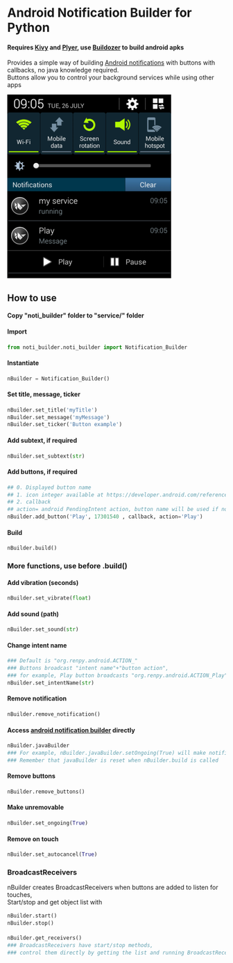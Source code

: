 # Android Notification Builder for Python
#### Requires [Kivy](https://kivy.org) and [Plyer](https://github.com/kivy/plyer), use [Buildozer](https://github.com/kivy/buildozer) to build android apks

Provides a simple way of building
[Android notifications](https://developer.android.com/guide/topics/ui/notifiers/notifications.html) 
with buttons with callbacks, no java knowledge required.     
Buttons allow you to control your background services while using other apps

![screenshot](https://raw.githubusercontent.com/Bakterija/android-notification-buttons/master/other/Screenshot.png "Screenshot on android 4.4 KitKat")

## How to use

#### Copy "noti_builder" folder to "service/" folder

#### Import
```python
from noti_builder.noti_builder import Notification_Builder
```
#### Instantiate
```python
nBuilder = Notification_Builder()
```

#### Set title, message, ticker
```python
nBuilder.set_title('myTitle')
nBuilder.set_message('myMessage')
nBuilder.set_ticker('Button example')
```

#### Add subtext, if required
```python
nBuilder.set_subtext(str)
```

#### Add buttons, if required
```python
## 0. Displayed button name
## 1. icon integer available at https://developer.android.com/reference/android/R.drawable.html
## 2. callback
## action= android PendingIntent action, button name will be used if not provided
nBuilder.add_button('Play', 17301540 , callback, action='Play')
```

#### Build
```python
nBuilder.build()
```

### More functions, use before .build()

#### Add vibration (seconds)
```python
nBuilder.set_vibrate(float)
```

#### Add sound (path)
```python
nBuilder.set_sound(str)
```

#### Change intent name
```python
### Default is "org.renpy.android.ACTION_"
### Buttons broadcast "intent name"+"button action",
### for example, Play button broadcasts "org.renpy.android.ACTION_Play"
nBuilder.set_intentName(str)
```

#### Remove notification
```python
nBuilder.remove_notification()
```

#### Access [android notification builder](https://developer.android.com/reference/android/app/Notification.Builder.html) directly
```python
nBuilder.javaBuilder
### For example, nBuilder.javaBuilder.setOngoing(True) will make notification ongoing
### Remember that javaBuilder is reset when nBuilder.build is called
```

#### Remove buttons
```python
nBuilder.remove_buttons()
```

#### Make unremovable
```python
nBuilder.set_ongoing(True)
```

#### Remove on touch
```python
nBuilder.set_autocancel(True)
```

### BroadcastReceivers
nBuilder creates BroadcastReceivers when buttons are added to listen for touches,     
Start/stop and get object list with
```python
nBuilder.start()
nBuilder.stop()

nBuilder.get_receivers()
### BroadcastReceivers have start/stop methods,
### control them directly by getting the list and running BroadcastReceiver methods
```
